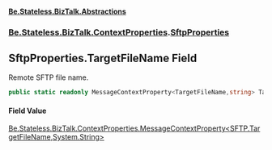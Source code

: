 #### [Be.Stateless.BizTalk.Abstractions](README.md 'README')
### [Be.Stateless.BizTalk.ContextProperties](Be.Stateless.BizTalk.ContextProperties.md 'Be.Stateless.BizTalk.ContextProperties').[SftpProperties](SftpProperties.md 'Be.Stateless.BizTalk.ContextProperties.SftpProperties')

## SftpProperties.TargetFileName Field

Remote SFTP file name.

```csharp
public static readonly MessageContextProperty<TargetFileName,string> TargetFileName;
```

#### Field Value
[Be.Stateless.BizTalk.ContextProperties.MessageContextProperty&lt;](MessageContextProperty_T,TR_.md 'Be.Stateless.BizTalk.ContextProperties.MessageContextProperty<T,TR>')[SFTP.TargetFileName](https://docs.microsoft.com/en-us/dotnet/api/SFTP.TargetFileName 'SFTP.TargetFileName')[,](MessageContextProperty_T,TR_.md 'Be.Stateless.BizTalk.ContextProperties.MessageContextProperty<T,TR>')[System.String](https://docs.microsoft.com/en-us/dotnet/api/System.String 'System.String')[&gt;](MessageContextProperty_T,TR_.md 'Be.Stateless.BizTalk.ContextProperties.MessageContextProperty<T,TR>')